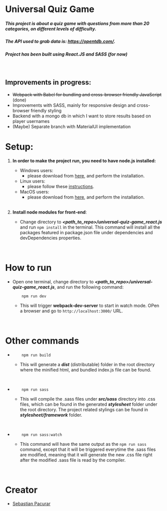 # Universal Quiz Game

##### This project is about a quiz game with questions from more than 20 categories, on different levels of difficulty.
##### The API used to grab data is: ***https://opentdb.com/***.
##### Project has been built using React.JS and SASS (for now)
 
<br />


## Improvements in progress:
 * ~~Webpack with Babel for bundling and cross-browser friendly JavaScript~~ (done)
 * Improvements with SASS, mainly for responsive design and cross-browser friendly styling
 * Backend with a mongo db in which I want to store results based on player usernames
 * (Maybe) Separate branch with MaterialUI implementation
 
 
# Setup:
1) **In order to make the project run, you need to have node.js installed:**

    * Windows users:
        * please download from [here](https://nodejs.org/en/download/), and perform the installation.
    * Linux users:
        * please follow these [instructions](https://nodejs.org/en/download/package-manager/).
    * MacOS users:
        * please download from [here](https://nodejs.org/en/download/), and perform the installation.
        
    <br />

2) **Install node modules for front-end**:    
    * Change directory to ***<path_to_repo>/universal-quiz-game_react.js*** and run ```npm install``` in the terminal. This command will install all the packages featured in package.json file under dependencies and devDependencies properties.

<br />

# How to run
* Open one terminal, change directory to ***<path_to_repo>/universal-quiz-game_react.js***, and run the following command:
    ```
        npm run dev
    ```
    * This will trigger **webpack-dev-server** to start in watch mode. OPen a browser and go to ```http://localhost:3000/``` URL.

<br />

# Other commands
*   ```
        npm run build
    ```
    * This will generate a ***dist*** (distributable) folder in the root directory where the minified html, and bundled index.js file can be found.

<br />

*   ```
        npm run sass
    ```
    * This will compile the .sass files under ***src/sass*** directory into .css files, which can be found in the generated ***stylesheet*** folder under the root directory. The project related stylings can be found in ***stylesheet/framework*** folder.
    
<br />    
    
*   ```
        npm run sass:watch
    ```    
    * This command will have the same output as the ```npm run sass``` command, except that it will be triggered everytime the .sass files are modified, meaning that it will generate the new .css file right after the modified .sass file is read by the compiler.
    
<br /> 
   
# Creator
* [Sebastian Pacurar](https://github.com/sebastianpacurar)
